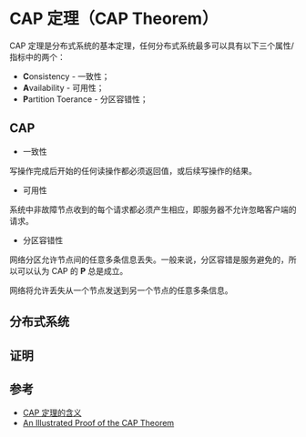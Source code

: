 # CAP 定理（CAP Theorem）

CAP 定理是分布式系统的基本定理，任何分布式系统最多可以具有以下三个属性/指标中的两个：

* **C**onsistency - 一致性；
* **A**vailability - 可用性；
* **P**artition Toerance - 分区容错性；

## CAP

* 一致性

写操作完成后开始的任何读操作都必须返回值，或后续写操作的结果。

* 可用性

系统中非故障节点收到的每个请求都必须产生相应，即服务器不允许忽略客户端的请求。

* 分区容错性

网络分区允许节点间的任意多条信息丢失。一般来说，分区容错是服务避免的，所以可以认为 CAP 的 **P** 总是成立。

网络将允许丢失从一个节点发送到另一个节点的任意多条信息。

## 分布式系统

## 证明

## 参考

* [CAP 定理的含义](http://www.ruanyifeng.com/blog/2018/07/cap.html)
* [An Illustrated Proof of the CAP Theorem](https://mwhittaker.github.io/blog/an_illustrated_proof_of_the_cap_theorem/)